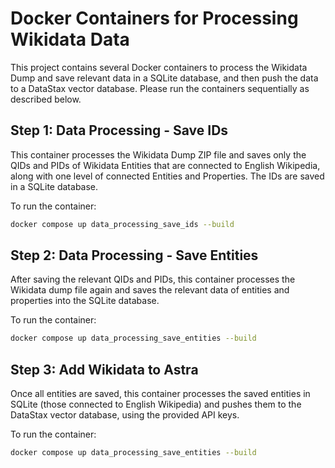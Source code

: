 # Docker Containers for Processing Wikidata Data

This project contains several Docker containers to process the Wikidata Dump and save relevant data in a SQLite database, and then push the data to a DataStax vector database. Please run the containers sequentially as described below.

## Step 1: Data Processing - Save IDs
This container processes the Wikidata Dump ZIP file and saves only the QIDs and PIDs of Wikidata Entities that are connected to English Wikipedia, along with one level of connected Entities and Properties. The IDs are saved in a SQLite database.

To run the container:

```bash
docker compose up data_processing_save_ids --build
```

## Step 2: Data Processing - Save Entities
After saving the relevant QIDs and PIDs, this container processes the Wikidata dump file again and saves the relevant data of entities and properties into the SQLite database.

To run the container:

```bash
docker compose up data_processing_save_entities --build
```

## Step 3: Add Wikidata to Astra
Once all entities are saved, this container processes the saved entities in SQLite (those connected to English Wikipedia) and pushes them to the DataStax vector database, using the provided API keys.

To run the container:

```bash
docker compose up data_processing_save_entities --build
```